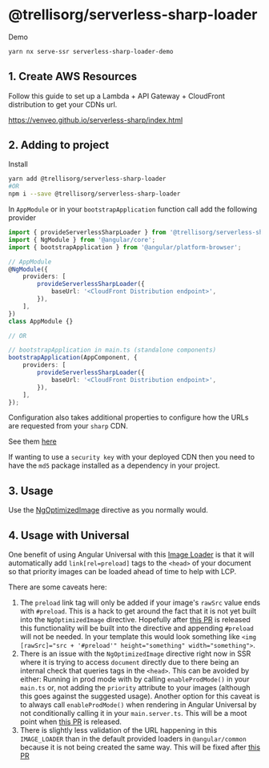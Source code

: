 # @trellisorg/serverless-sharp-loader

Demo

```bash
yarn nx serve-ssr serverless-sharp-loader-demo
```

## 1. Create AWS Resources

Follow this guide to set up a Lambda + API Gateway + CloudFront distribution to get your CDNs url.

https://venveo.github.io/serverless-sharp/index.html

## 2. Adding to project

Install

```bash
yarn add @trellisorg/serverless-sharp-loader
#OR
npm i --save @trellisorg/serverless-sharp-loader
```

In `AppModule` or in your `bootstrapApplication` function call add the following provider

```typescript
import { provideServerlessSharpLoader } from '@trellisorg/serverless-sharp-loader';
import { NgModule } from '@angular/core';
import { bootstrapApplication } from '@angular/platform-browser';

// AppModule
@NgModule({
    providers: [
        provideServerlessSharpLoader({
            baseUrl: '<CloudFront Distribution endpoint>',
        }),
    ],
})
class AppModule {}

// OR

// bootstrapApplication in main.ts (standalone components)
bootstrapApplication(AppComponent, {
    providers: [
        provideServerlessSharpLoader({
            baseUrl: '<CloudFront Distribution endpoint>',
        }),
    ],
});
```

Configuration also takes additional properties to configure how the URLs are requested from your `sharp` CDN.

See them [here](https://github.com/trellisorg/platform/blob/c0c94dfe560da86fa88b199d97c6a357cdbf3514/packages/serverless-sharp-loader/src/lib/provide-serverless-sharp-loader.ts#L17)

If wanting to use a `security key` with your deployed CDN then you need to have the `md5` package installed as a dependency
in your project.

## 3. Usage

Use the [NgOptimizedImage](https://angular.io/api/common/NgOptimizedImage) directive as you normally would.

## 4. Usage with Universal

One benefit of using Angular Universal with this [Image Loader](https://angular.io/api/common/IMAGE_LOADER)
is that it will automatically add `link[rel=preload]` tags to the `<head>` of your document so that priority images can be
loaded ahead of time to help with LCP.

There are some caveats here:

1. The `preload` link tag will only be added if your image's `rawSrc` value ends with `#preload`.
   This is a hack to get around the fact that it is not yet built into the `NgOptimizedImage` directive.
   Hopefully after [this PR](https://github.com/angular/angular/pull/47343) is released this functionality will be built
   into the directive and appending `#preload` will not be needed. In your template this would look something like
   `<img [rawSrc]="src + '#preload'" height="something" width="something">`.
2. There is an issue with the `NgOptimizedImage` directive right now in SSR where it is trying to access `document`
   directly due to there being an internal check that queries tags in the `<head>`. This can be avoided by either:
   Running in prod mode with by calling `enableProdMode()` in your `main.ts` or, not adding the `priority` attribute
   to your images (although this goes against the suggested usage). Another option for this caveat is to always call
   `enableProdMode()` when rendering in Angular Universal by not conditionally calling it in your `main.server.ts`.
   This will be a moot point when [this PR](https://github.com/angular/angular/pull/47353) is released.
3. There is slightly less validation of the URL happening in this `IMAGE_LOADER` than in the default provided loaders
   in `@angular/common` because it is not being created the same way. This will be fixed after
   [this PR](https://github.com/angular/angular/pull/47340)
